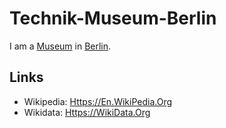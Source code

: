 # Technik-Museum-Berlin

I am a [Museum](199000005.md) in [Berlin](140000049.md).

## Links

- Wikipedia: [Https://En.WikiPedia.Org](https://en.wikipedia.org/wiki/German_Museum_of_Technology)
- Wikidata: [Https://WikiData.Org](https://wikidata.org/wiki/Q706530)
